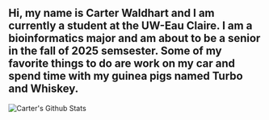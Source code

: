 ## Hi, my name is Carter Waldhart and I am currently a student at the UW-Eau Claire. I am a bioinformatics major and am about to be a senior in the fall of 2025 semsester. Some of my favorite things to do are work on my car and spend time with my guinea pigs named Turbo and Whiskey.

![Carter's Github Stats](https://github-readme-stats.vercel.app/api?username=waldhacw6865&count_private=true&show_icons=true&include_all_commits=true)
